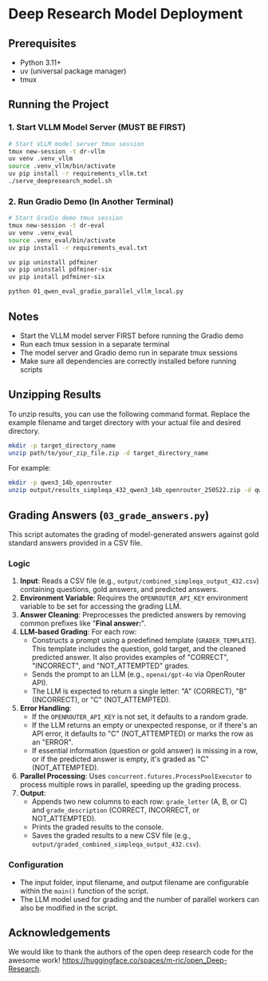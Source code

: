 # Deep Research Model Deployment

## Prerequisites

- Python 3.11+
- uv (universal package manager)
- tmux

## Running the Project

### 1. Start VLLM Model Server (MUST BE FIRST)

```bash
# Start VLLM model server tmux session
tmux new-session -t dr-vllm
uv venv .venv_vllm
source .venv_vllm/bin/activate
uv pip install -r requirements_vllm.txt
./serve_deepresearch_model.sh
```

### 2. Run Gradio Demo (In Another Terminal)

```bash
# Start Gradio demo tmux session
tmux new-session -t dr-eval
uv venv .venv_eval
source .venv_eval/bin/activate
uv pip install -r requirements_eval.txt

uv pip uninstall pdfminer
uv pip uninstall pdfminer-six
uv pip install pdfminer-six

python 01_qwen_eval_gradio_parallel_vllm_local.py
```

## Notes

- Start the VLLM model server FIRST before running the Gradio demo
- Run each tmux session in a separate terminal
- The model server and Gradio demo run in separate tmux sessions
- Make sure all dependencies are correctly installed before running scripts

## Unzipping Results

To unzip results, you can use the following command format. Replace the example filename and target directory with your actual file and desired directory.

```bash
mkdir -p target_directory_name
unzip path/to/your_zip_file.zip -d target_directory_name
```

For example:

```bash
mkdir -p qwen3_14b_openrouter
unzip output/results_simpleqa_432_qwen3_14b_openrouter_250522.zip -d qwen3_14b_openrouter
```

## Grading Answers (`03_grade_answers.py`)

This script automates the grading of model-generated answers against gold standard answers provided in a CSV file.

### Logic

1. **Input**: Reads a CSV file (e.g., `output/combined_simpleqa_output_432.csv`) containing questions, gold answers, and predicted answers.
2. **Environment Variable**: Requires the `OPENROUTER_API_KEY` environment variable to be set for accessing the grading LLM.
3. **Answer Cleaning**: Preprocesses the predicted answers by removing common prefixes like "**Final answer:**".
4. **LLM-based Grading**: For each row:
    - Constructs a prompt using a predefined template (`GRADER_TEMPLATE`). This template includes the question, gold target, and the cleaned predicted answer. It also provides examples of "CORRECT", "INCORRECT", and "NOT_ATTEMPTED" grades.
    - Sends the prompt to an LLM (e.g., `openai/gpt-4o` via OpenRouter API).
    - The LLM is expected to return a single letter: "A" (CORRECT), "B" (INCORRECT), or "C" (NOT_ATTEMPTED).
5. **Error Handling**:
    - If the `OPENROUTER_API_KEY` is not set, it defaults to a random grade.
    - If the LLM returns an empty or unexpected response, or if there's an API error, it defaults to "C" (NOT_ATTEMPTED) or marks the row as an "ERROR".
    - If essential information (question or gold answer) is missing in a row, or if the predicted answer is empty, it's graded as "C" (NOT_ATTEMPTED).
6. **Parallel Processing**: Uses `concurrent.futures.ProcessPoolExecutor` to process multiple rows in parallel, speeding up the grading process.
7. **Output**:
    - Appends two new columns to each row: `grade_letter` (A, B, or C) and `grade_description` (CORRECT, INCORRECT, or NOT_ATTEMPTED).
    - Prints the graded results to the console.
    - Saves the graded results to a new CSV file (e.g., `output/graded_combined_simpleqa_output_432.csv`).

### Configuration

- The input folder, input filename, and output filename are configurable within the `main()` function of the script.
- The LLM model used for grading and the number of parallel workers can also be modified in the script.

## Acknowledgements

We would like to thank the authors of the open deep research code for the awesome work! <https://huggingface.co/spaces/m-ric/open_Deep-Research>.
